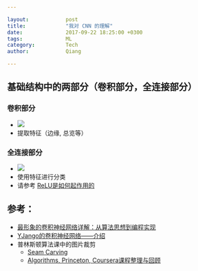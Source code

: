 ```yaml
---

layout:            post  
title:             "我对 CNN 的理解"  
date:              2017-09-22 18:25:00 +0300  
tags:              ML
category:          Tech  
author:            Qiang  

---
```


## 基础结构中的两部分（卷积部分，全连接部分）

### 卷积部分
- ![](http://ac-kYXueNLw.clouddn.com/993679a34ebc6169.jpeg)
- 提取特征（边缘, 总览等）

### 全连接部分
- ![](http://ac-kYXueNLw.clouddn.com/8d54c38e9d19cf34.jpg)
- 使用特征进行分类
- 请参考 [ReLU是如何起作用的](http://blog.qiangzhonghua.com/blog/tech/HowReluWorks)


## 参考：
- [最形象的卷积神经网络详解：从算法思想到编程实现](https://www.sohu.com/a/126742834_473283/?pvid=000115_3w_a)
- [YJango的卷积神经网络——介绍](https://zhuanlan.zhihu.com/p/27642620)
- 普林斯顿算法课中的图片裁剪
    - [Seam Carving](http://nifty.stanford.edu/2015/hug-seam-carving/)
    - [Algorithms, Princeton, Coursera课程整理与回顾](http://blog.csdn.net/yunhsiao/article/details/50405328)
